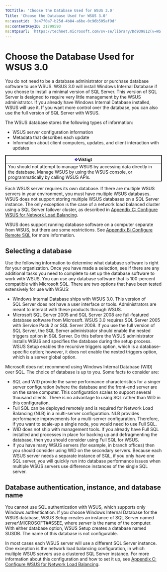 ```yaml
---
TOCTitle: 'Choose the Database Used for WSUS 3.0'
Title: 'Choose the Database Used for WSUS 3.0'
ms:assetid: '3e47f0a7-b25d-4b84-a6be-0c96b505af9d'
ms:contentKeyID: 21799593
ms:mtpsurl: 'https://technet.microsoft.com/sv-se/library/Dd939812(v=WS.10)'
---
```


Choose the Database Used for WSUS 3.0
=====================================

You do not need to be a database administrator or purchase database software to use WSUS. WSUS 3.0 will install Windows Internal Database if you choose to install a minimal version of SQL Server. This version of SQL Server is designed to require very little management by the WSUS administrator. If you already have Windows Internal Database installed, WSUS will use it. If you want more control over the database, you can also use the full version of SQL Server with WSUS.

The WSUS database stores the following types of information:

-   WSUS server configuration information
-   Metadata that describes each update
-   Information about client computers, updates, and client interaction with updates

 
<table style="border:1px solid black;">
<colgroup>
<col width="100%" />
</colgroup>
<thead>
<tr class="header">
<th style="border:1px solid black;" ><img src="images/Dd939812.Important(WS.10).gif" />Viktigt</th>
</tr>
</thead>
<tbody>
<tr class="odd">
<td style="border:1px solid black;">You should not attempt to manage WSUS by accessing data directly in the database. Manage WSUS by using the WSUS console, or programmatically by calling WSUS APIs.
</td>
</tr>
</tbody>
</table>
 

Each WSUS server requires its own database. If there are multiple WSUS servers in your environment, you must have multiple WSUS databases. WSUS does not support storing multiple WSUS databases on a SQL Server instance. The only exception is the case of a network load balanced cluster using a SQL Server failover cluster, as described in [Appendix C: Configure WSUS for Network Load Balancing](https://technet.microsoft.com/ad30cc5d-ceaa-41a0-9e22-7b1ca15e2852).

WSUS does support running database software on a computer separate from WSUS, but there are some restrictions. See [Appendix B: Configure Remote SQL](https://technet.microsoft.com/c7054b82-8ed6-4774-9252-46c84e50ef8c) for more information.

Selecting a database
--------------------

Use the following information to determine what database software is right for your organization. Once you have made a selection, see if there are any additional tasks you need to complete to set up the database software to work with WSUS. You can use any database software that is 100-percent compatible with Microsoft SQL. There are two options that have been tested extensively for use with WSUS:

-   Windows Internal Database ships with WSUS 3.0. This version of SQL Server does not have a user interface or tools. Administrators are meant to interact with these products through WSUS.
-   Microsoft SQL Server 2005 and SQL Server 2008 are full-featured database software from Microsoft. WSUS 3.0 requires SQL Server 2005 with Service Pack 2 or SQL Server 2008. If you use the full version of SQL Server, the SQL Server administrator should enable the nested triggers option in SQL Server. Do this before the WSUS administrator installs WSUS and specifies the database during the setup process. WSUS Setup enables the recursive triggers option, which is a database-specific option; however, it does not enable the nested triggers option, which is a server global option.

Microsoft does not recommend using Windows Internal Database (WID) over SQL. The choice of database is up to you. Some facts to consider are:

-   SQL and WID provide the same performance characteristics for a singer server configuration (where the database and the front-end server are on the same computer. This configuration scales to support several thousand clients. There is no advantage to using SQL rather than WID in this configuration.
-   Full SQL can be deployed remotely and is required for Network Load Balancing (NLB) in a multi-server configuration. NLB provides performance improvements for a multi-server configuration. Therefore, if you want to scale-up a single node, you would need to use Full SQL.
-   WID does not ship with management tools. If you already have Full SQL installed and processes in place for backing up and defragmenting the database, then you should consider using Full SQL for WSUS.
-   If you have many WSUS servers (for example, in branch offices) then you should consider using WID on the secondary servers. Because each WSUS server needs a separate instance of SQL, if you only have one SQL server, you will quickly run into database performance issues when multiple WSUS servers use difference instances of the single SQL server.

Database authentication, instance, and database name
----------------------------------------------------

You cannot use SQL authentication with WSUS, which supports only Windows authentication. If you choose Windows Internal Database for the WSUS database, WSUS Setup creates an instance of SQL Server named *server*\\MICROSOFT\#\#SSEE, where *server* is the name of the computer. With either database option, WSUS Setup creates a database named SUSDB. The name of this database is not configurable.

In most cases each WSUS server will use a different SQL Server instance. One exception is the network load balancing configuration, in which multiple WSUS servers use a clustered SQL Server instance. For more information about this configuration and how to set it up, see [Appendix C: Configure WSUS for Network Load Balancing](https://technet.microsoft.com/ad30cc5d-ceaa-41a0-9e22-7b1ca15e2852).
